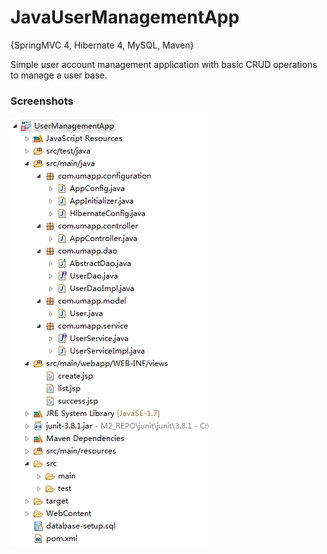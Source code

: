 # JavaUserManagementApp
{SpringMVC 4, Hibernate 4, MySQL, Maven}

Simple user account management application with basic CRUD operations to manage a user base.

### Screenshots
![ProjectStructure](screenshots/project-structure.PNG?raw=true "ProjectStructure")
